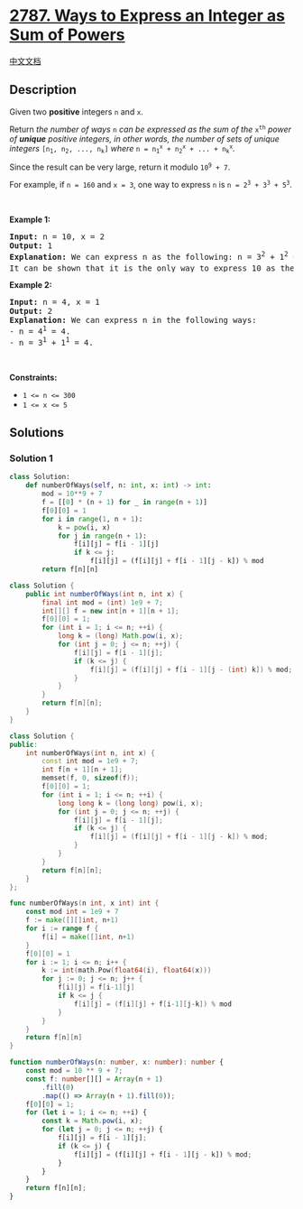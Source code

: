 # [2787. Ways to Express an Integer as Sum of Powers](https://leetcode.com/problems/ways-to-express-an-integer-as-sum-of-powers)

[中文文档](/solution/2700-2799/2787.Ways%20to%20Express%20an%20Integer%20as%20Sum%20of%20Powers/README.md)

<!-- tags:Dynamic Programming -->

<!-- difficulty:Medium -->

## Description

<p>Given two <strong>positive</strong> integers <code>n</code> and <code>x</code>.</p>

<p>Return <em>the number of ways </em><code>n</code><em> can be expressed as the sum of the </em><code>x<sup>th</sup></code><em> power of <strong>unique</strong> positive integers, in other words, the number of sets of unique integers </em><code>[n<sub>1</sub>, n<sub>2</sub>, ..., n<sub>k</sub>]</code><em> where </em><code>n = n<sub>1</sub><sup>x</sup> + n<sub>2</sub><sup>x</sup> + ... + n<sub>k</sub><sup>x</sup></code><em>.</em></p>

<p>Since the result can be very large, return it modulo <code>10<sup>9</sup> + 7</code>.</p>

<p>For example, if <code>n = 160</code> and <code>x = 3</code>, one way to express <code>n</code> is <code>n = 2<sup>3</sup> + 3<sup>3</sup> + 5<sup>3</sup></code>.</p>

<p>&nbsp;</p>
<p><strong class="example">Example 1:</strong></p>

<pre>
<strong>Input:</strong> n = 10, x = 2
<strong>Output:</strong> 1
<strong>Explanation:</strong> We can express n as the following: n = 3<sup>2</sup> + 1<sup>2</sup> = 10.
It can be shown that it is the only way to express 10 as the sum of the 2<sup>nd</sup> power of unique integers.
</pre>

<p><strong class="example">Example 2:</strong></p>

<pre>
<strong>Input:</strong> n = 4, x = 1
<strong>Output:</strong> 2
<strong>Explanation:</strong> We can express n in the following ways:
- n = 4<sup>1</sup> = 4.
- n = 3<sup>1</sup> + 1<sup>1</sup> = 4.
</pre>

<p>&nbsp;</p>
<p><strong>Constraints:</strong></p>

<ul>
	<li><code>1 &lt;= n &lt;= 300</code></li>
	<li><code>1 &lt;= x &lt;= 5</code></li>
</ul>

## Solutions

### Solution 1

<!-- tabs:start -->

```python
class Solution:
    def numberOfWays(self, n: int, x: int) -> int:
        mod = 10**9 + 7
        f = [[0] * (n + 1) for _ in range(n + 1)]
        f[0][0] = 1
        for i in range(1, n + 1):
            k = pow(i, x)
            for j in range(n + 1):
                f[i][j] = f[i - 1][j]
                if k <= j:
                    f[i][j] = (f[i][j] + f[i - 1][j - k]) % mod
        return f[n][n]
```

```java
class Solution {
    public int numberOfWays(int n, int x) {
        final int mod = (int) 1e9 + 7;
        int[][] f = new int[n + 1][n + 1];
        f[0][0] = 1;
        for (int i = 1; i <= n; ++i) {
            long k = (long) Math.pow(i, x);
            for (int j = 0; j <= n; ++j) {
                f[i][j] = f[i - 1][j];
                if (k <= j) {
                    f[i][j] = (f[i][j] + f[i - 1][j - (int) k]) % mod;
                }
            }
        }
        return f[n][n];
    }
}
```

```cpp
class Solution {
public:
    int numberOfWays(int n, int x) {
        const int mod = 1e9 + 7;
        int f[n + 1][n + 1];
        memset(f, 0, sizeof(f));
        f[0][0] = 1;
        for (int i = 1; i <= n; ++i) {
            long long k = (long long) pow(i, x);
            for (int j = 0; j <= n; ++j) {
                f[i][j] = f[i - 1][j];
                if (k <= j) {
                    f[i][j] = (f[i][j] + f[i - 1][j - k]) % mod;
                }
            }
        }
        return f[n][n];
    }
};
```

```go
func numberOfWays(n int, x int) int {
	const mod int = 1e9 + 7
	f := make([][]int, n+1)
	for i := range f {
		f[i] = make([]int, n+1)
	}
	f[0][0] = 1
	for i := 1; i <= n; i++ {
		k := int(math.Pow(float64(i), float64(x)))
		for j := 0; j <= n; j++ {
			f[i][j] = f[i-1][j]
			if k <= j {
				f[i][j] = (f[i][j] + f[i-1][j-k]) % mod
			}
		}
	}
	return f[n][n]
}
```

```ts
function numberOfWays(n: number, x: number): number {
    const mod = 10 ** 9 + 7;
    const f: number[][] = Array(n + 1)
        .fill(0)
        .map(() => Array(n + 1).fill(0));
    f[0][0] = 1;
    for (let i = 1; i <= n; ++i) {
        const k = Math.pow(i, x);
        for (let j = 0; j <= n; ++j) {
            f[i][j] = f[i - 1][j];
            if (k <= j) {
                f[i][j] = (f[i][j] + f[i - 1][j - k]) % mod;
            }
        }
    }
    return f[n][n];
}
```

<!-- tabs:end -->

<!-- end -->
